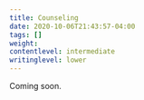 ```yaml
---
title: Counseling
date: 2020-10-06T21:43:57-04:00
tags: []
weight: 
contentlevel: intermediate
writinglevel: lower
---
```


Coming soon.
